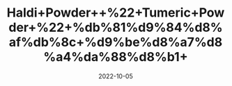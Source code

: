 ---
title: 'Haldi+Powder++%22+Tumeric+Powder+%22+%db%81%d9%84%d8%af%db%8c+%d9%be%d8%a7%d8%a4%da%88%d8%b1+'
date: '2022-10-05' 
metatag: '' 
inventory: '0' 
draft: false 
# meta description 
shortDescripton: 'It+is+a+natural+anti-inflammatory+compound.+Turmeric+can+increase+the+antioxidant+capacity+of+the+body.'
description: 'Spices'
longdescription: ''
featured: True
# product Price
price: '100.0'
# Product Short Description
shortDescription: 'It+is+a+natural+anti-inflammatory+compound.+Turmeric+can+increase+the+antioxidant+capacity+of+the+body.'
productID: '04024640-5624-ED11-9968-005056B3A416'
type: 'products'
category: 'Spices' 
thumnailproduct: 'https://eraconnect.blob.core.windows.net/product-images/aminsaddiquidawakhana/04024640-5624-ED11-9968-005056B3A416.webp' 
images:
  - image: 'https://eraconnect.blob.core.windows.net/product-images/aminsaddiquidawakhana/04024640-5624-ED11-9968-005056B3A416.webp'  
Variants:
---
